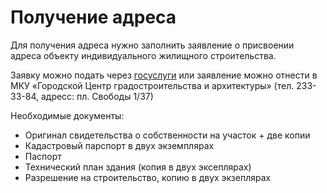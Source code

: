 # Получение адреса

Для получения адреса нужно заполнить заявление о присвоении адреса объекту индивидуального жилищного строительства.

Заявку можно подать через [госуслуги](https://gu.nnov.ru/prisvoenie-adresa-suschestvuyuschemu-zdaniyu-stroeniyu-sooruzheniyu-obektu-nezavershennogo-stroitelstva_5222400010001026338.html) или заявление можно отнести в МКУ «Городской Центр градостроительства и архитектуры» (тел. 233-33-84, адресс: пл. Свободы 1/37)

Необходимые документы:
* Оригинал свидетельства о собственности на участок + две копии
* Кадастровый парспорт в двух экземплярах
* Паспорт
* Технический план здания (копия в двух эксеплярах)
* Разрешение на строительство, копию в двух экзеплярах
